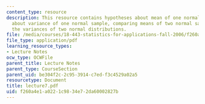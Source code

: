 ```yaml
---
content_type: resource
description: This resource contains hypotheses about mean of one normal sample, hypotheses
  about variance of one normal sample, comparing means of two normal samples and comparing
  the variances of two normal distributions.
file: /media/courses/18-443-statistics-for-applications-fall-2006/f260a4e1a0221c9834e72da60002827b_lecture7.pdf
file_type: application/pdf
learning_resource_types:
- Lecture Notes
ocw_type: OCWFile
parent_title: Lecture Notes
parent_type: CourseSection
parent_uid: be304f2c-2c95-3914-c7ed-f3c4529a02a5
resourcetype: Document
title: lecture7.pdf
uid: f260a4e1-a022-1c98-34e7-2da60002827b
---
```

